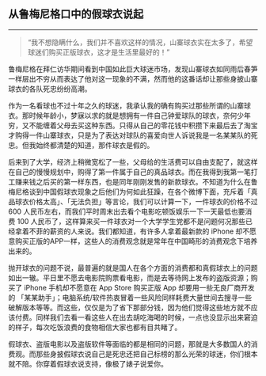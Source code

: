 ## 从鲁梅尼格口中的假球衣说起

----
> “我不想隐瞒什么，我们并不喜欢这样的情况，山寨球衣实在太多了，希望球迷们购买正版球衣，这才是生活里最好的！”

鲁梅尼格在拜仁访华期间看到中国如此巨大球迷市场，发现山寨球衣如同雨后春笋一样层出不穷从而表达了他对这一现象的不满，然而他的这番话却让那些身披山寨球衣的各队死忠纷纷高潮。

作为一名看球也不过十年之久的球迷，我承认我的确有购买过那些所谓的山寨球衣。那时候年龄小，梦寐以求的就是想拥有一件自己钟爱球队的球衣，奈何少年穷，又不能缠着父母去买这种东西。只得从自己的零花钱中积攒下来最后去了淘宝才购得一件山寨球衣，只是为了表达对球队的喜爱向世人诉说我是一名某某队的死忠。但我始终都清楚的知道，那件球衣是假的。

后来到了大学，经济上稍微宽松了一些，父母给的生活费可以自由支配了，就这样在自己的慢慢规划中，购得了第一件属于自己的真品球衣。而在我得到我第一笔打工赚来钱之后买的第一样东西，也是同年刚刚发售的新款球衣。不知道为什么在鲁梅尼格谈到中国假球衣现象之后他们为何如此狂躁，在各个微博下面，充斥着「真品球衣价格太高」、「无法负担」等言论，我们可以计算一下，一件球衣的价格不过 600 人民币左右，而我们平时周末出去看个电影吃顿饭娱乐一下一天最低也要消费 100 人民币了，这样算来买一件球衣对一个大学学生党都不是问题何况那些已经拿着不菲的薪资的人来说。我们都知道，有许多人拿着最新款的 iPhone 却不愿意购买正版的APP一样，这些人的消费观念就是常年在中国畸形的消费观念下培养出来的。

抛开球衣的问题不说，最普遍的就是国人在各个方面的消费都和真假球衣上的问题如出一辙。平日里不愿去电影院购票看电影，而是去等待网上发布的盗版资源；购买了 iPhone 手机却不愿意在 App Store 购买正版 App 却要用一些无良厂商开发的 「某某助手」；电脑系统/软件热衷冒着一些风险同样耗费大量世间去搜寻一些破解版本等等。而这些，仅仅是为了省下那部分钱，因为他们觉得这些地方就不应该付费。同样我们去看一看这些人在出去胡吃海喝的时候，一点也没显示出来窘迫的样子，每次吃饭浪费的食物相信大家也都有目共睹了。

假球衣、盗版电影以及盗版软件等面临的都是相同的问题，那就是大多数国人的消费观。而那些身披假球衣说自己是死忠还把自己标榜的那么光荣的球迷，你们根本就不陪。你穿着假球衣说支持，像极了婊子说爱你。
